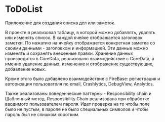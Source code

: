 # ToDoList

Приложение для создания списка дел или заметок.

В проекте я реализовал таблицу, в которой можно добавлять, удалять или изменять список. В каждой ячейке отображается заголовок заметки.
По нажатию на ячейку отображается конкретная заметка со своими данными - заголовком и информацией. 
Эти данные можно изменять и сохранять внесенные правки. 
Хранение данных производится в CoreData, реализовано взаимодействие с CoreData, а именно удаление данных, изменение и отображение существующих, добавление новых.

Кроме этого было добавлено взаимодействие с FireBase: регистрация и авторизация пользователя по email, Crashlytics, DebugView, Analytics.

Также реализованы поведенческие паттерны - Responsibility chain и Шаблонный метод. Responsibility Chain реализована при обработке вводимого пользователем пароля. 
Идет проверка на то чтобы поле было не пустым, в пароле не было специальных символов и чтобы пароль был не слишком коротким.
